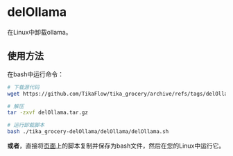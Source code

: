 # delOllama

在Linux中卸载ollama。

## 使用方法

在bash中运行命令：

```bash
# 下载源代码
wget https://github.com/TikaFlow/tika_grocery/archive/refs/tags/delOllama.tar.gz

# 解压
tar -zxvf delOllama.tar.gz

# 运行卸载脚本
bash ./tika_grocery-delOllama/delOllama/delOllama.sh
```

**或者**，直接将[页面](https://github.com/TikaFlow/tika_grocery/blob/main/delOllama/delOllama.sh)上的脚本复制并保存为bash文件，然后在您的Linux中运行它。


